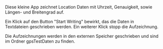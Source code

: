 Diese kleine App zeichnet Location Daten mit Uhrzeit, Genauigkeit, sowie Längen- und Breitengrad auf.

Ein Klick auf den Button "Start Writing" bewirkt, das die Daten in Textdateien geschrieben werden.
Ein weiterer Klick stopp die Aufzeichnung.

Die Aufzeichnungen werden in den externen Speicher geschrieben und sind im Ordner gpsTestDaten zu finden.
